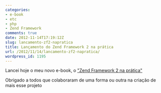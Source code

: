 ```yaml
---
categories:
- e-book
- etc
- php
- Zend Framework
comments: true
date: 2012-11-14T17:19:12Z
slug: lancamento-zf2-napratica
title: Lançamento do Zend Framework 2 na prática
url: /2012/11/14/lancamento-zf2-napratica/
wordpress_id: 1195
---
```


Lancei hoje o meu novo e-book, o ["Zend Framework 2 na prática"](http://www.zfnapratica.com.br/2012/11/lancado-o-zend-framework-2-na-pratica/)

Obrigado a todos que colaboraram de uma forma ou outra na criação de mais esse projeto


